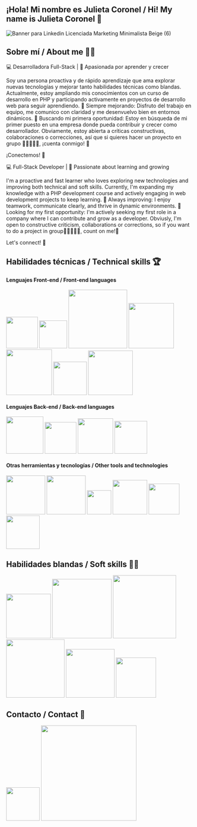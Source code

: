 ## ¡Hola! Mi nombre es Julieta Coronel / Hi! My name is Julieta Coronel 👋
![Banner para Linkedin Licenciada Marketing Minimalista Beige (6)](https://github.com/user-attachments/assets/0e34db27-e6c1-4536-bea2-4c984490f531)
## Sobre mí / About me 💁‍♀️
💻 Desarrolladora Full-Stack | 🚀 Apasionada por aprender y crecer

Soy una persona proactiva y de rápido aprendizaje que ama explorar nuevas tecnologías y mejorar tanto habilidades técnicas como blandas. Actualmente, estoy ampliando mis conocimientos con un curso de desarrollo en PHP y participando activamente en proyectos de desarrollo web para seguir aprendiendo. 🌱 Siempre mejorando: Disfruto del trabajo en equipo, me comunico con claridad y me desenvuelvo bien en entornos dinámicos. 🎯 Buscando mi primera oportunidad: Estoy en búsqueda de mi primer puesto en una empresa donde pueda contribuir y crecer como desarrollador. Obviamente, estoy abierta a críticas constructivas, colaboraciones o correcciones, así que si quieres hacer un proyecto en grupo 👨🏼‍🤝‍👨🏼, ¡cuenta conmigo! 🤗

¡Conectemos! 🚀

💻 Full-Stack Developer | 🚀 Passionate about learning and growing

I'm a proactive and fast learner who loves exploring new technologies and improving both technical and soft skills. Currently, I'm expanding my knowledge with a PHP development course and actively engaging in web development projects to keep learning.
🌱 Always improving: I enjoy teamwork, communicate clearly, and thrive in dynamic environments.
🎯 Looking for my first opportunity: I'm actively seeking my first role in a company where I can contribute and grow as a developer.
Obviusly, I'm open to constructive criticism, collaborations or corrections, so if you want to do a project in group👨🏼‍🤝‍👨🏼, count on me!🤗

Let's connect! 🚀

## Habilidades técnicas / Technical skills 🏆

<h4>Lenguajes Front-end / Front-end languages</h4>

<img width="85px" src="https://img.shields.io/badge/_-HTML-orange?style=flat-square&logo=HTML5&logoSize=auto&labelColor=%23ffffff&color=orange"> <img width="75px" src="https://img.shields.io/badge/_-CSS-%231572B6?style=flat-square&logo=CSS3&logoColor=%231572B6&logoSize=auto&labelColor=white"> <img width="158px" src="https://img.shields.io/badge/Tailwind%20CSS-%2306B6D4?style=flat-square&logo=Tailwind%20CSS&logoSize=auto&labelColor=white"> <img width="122px" src="https://img.shields.io/badge/Bootstrap-%237952B3?style=flat-square&logo=Bootstrap&logoSize=auto&labelColor=white"> <img width="123px" src="https://img.shields.io/badge/_-JavaScript-%23F7DF1E?style=flat-square&logo=JavaScript&logoColor=%23F7DF1E&logoSize=auto&labelColor=white"> <img width="90px" src="https://img.shields.io/badge/_-React-%2361DAFB?style=flat-square&logo=React&logoColor=%2361DAFB&logoSize=auto&labelColor=white"> <img width="120px" src="https://img.shields.io/badge/Typescript-%233178C6?style=flat-square&logo=Typescript&logoSize=auto&labelColor=white">


<h4>Lenguajes Back-end / Back-end languages</h4>

<img width="100px" src="https://img.shields.io/badge/_-Node.js-%235FA04E?style=flat-square&logo=Node.js&logoColor=%235FA04E&logoSize=auto&labelColor=white"> <img width="85px" src="https://img.shields.io/badge/_-JSON-%23000000?style=flat-square&logo=JSON&logoColor=%23000000&logoSize=auto&labelColor=white"> <img width="95px" src="https://img.shields.io/badge/_-Python-%233776AB?style=flat-square&logo=Python&logoColor=%233776AB&logoSize=auto&labelColor=white"> <img width="88px" src="https://img.shields.io/badge/PHP-%23777BB4?style=flat-square&logo=PHP&logoSize=auto&labelColor=white">


<h4>Otras herramientas y tecnologías / Other tools and technologies</h4>

<img width="105px" src="https://img.shields.io/badge/_-MongoDB-%2347A248?style=flat-square&logo=MongoDB&logoColor=%2347A248&logoSize=auto&labelColor=white"> <img width="105px" src="https://img.shields.io/badge/_-MySQL-%234479A1?style=flat-square&logo=MySQL&logoColor=%234479A1&logoSize=auto&labelColor=white"> <img width="65px" src="https://img.shields.io/badge/_-Git-%23F05032?style=flat-square&logo=Git&logoColor=%23F05032&logoSize=auto&labelColor=white"> <img width="93px" src="https://img.shields.io/badge/_-GitHub-%23181717?style=flat-square&logo=GitHub&logoColor=%23181717&logoSize=auto&labelColor=white"> <img width="83px" src="https://img.shields.io/badge/_-Figma-%23F24E1E?style=flat-square&logo=Figma&logoColor=%23F24E1E&logoSize=auto&labelColor=white"> <img width="90px" src="https://img.shields.io/badge/_-Canva-%2300C4CC?style=flat-square&logo=Canva&logoColor=%2300C4CC&logoSize=auto&labelColor=white">

## Habilidades blandas / Soft skills 🙋‍♀️
<img width="120px" src="https://img.shields.io/badge/Teamwork%20%F0%9F%A4%9D-%2347A248?style=flat-square&labelColor=white"> <img width="160px" src="https://img.shields.io/badge/Problem%20solving%20%F0%9F%91%8D-%23F04D35?style=flat-square&labelColor=white"> <img width="170px" src="https://img.shields.io/badge/Customer%20service%20%F0%9F%98%83-%2300945E?style=flat-square&labelColor=white"> <img width="157px" src="https://img.shields.io/badge/Critical%20thinking%20%F0%9F%A7%90-%23D33C43?style=flat-square&logoSize=auto&labelColor=white"> <img width="131px" src="https://img.shields.io/badge/Adaptability%20%F0%9F%91%AD-%23004480?style=flat-square&logoSize=auto&labelColor=white"> <img width="108px" src="https://img.shields.io/badge/Initiative%20%F0%9F%92%A1-%23F69220?style=flat-square&logoSize=auto&labelColor=white">

## Contacto / Contact 📲

<a href="https://www.linkedin.com/in/julietaabrilcoronel" ><img width="90px" src="https://img.shields.io/badge/_%20-LinkedIn-%230A66C2?style=flat-square&logo=LinkedIn&logoColor=%230A66C2&logoSize=auto&labelColor=white"></a> <img width="257px" src="https://img.shields.io/badge/_%20-juliecoronell26%40gmail.com-%23EA4335?style=flat-square&logo=Gmail&logoColor=%23EA4335&logoSize=auto&labelColor=white">













<!--
**JuliCoronel/JuliCoronel** is a ✨ _special_ ✨ repository because its `README.md` (this file) appears on your GitHub profile.

Here are some ideas to get you started:

- 🔭 I’m currently working on ...
- 🌱 I’m currently learning ...
- 👯 I’m looking to collaborate on ...
- 🤔 I’m looking for help with ...
- 💬 Ask me about ...
- 📫 How to reach me: ...
- 😄 Pronouns: ...
- ⚡ Fun fact: ...
-->
